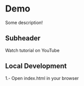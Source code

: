 # Demo

Some description!

## Subheader

Watch tutorial on YouTube

## Local Development

1.- Open index.html in your browser